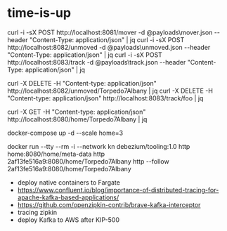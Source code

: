 # time-is-up

curl -i -sX POST http://localhost:8081/mover -d @payloads\mover.json --header "Content-Type: application/json" | jq
curl -i -sX POST http://localhost:8082/unmoved -d @payloads\unmoved.json --header "Content-Type: application/json" | jq
curl -i -sX POST http://localhost:8083/track -d @payloads\track.json --header "Content-Type: application/json" | jq

curl -X DELETE -H "Content-type: application/json" http://localhost:8082/unmoved/Torpedo7Albany | jq
curl -X DELETE -H "Content-type: application/json" http://localhost:8083/track/foo | jq

curl -X GET -H "Content-type: application/json" http://localhost:8080/home/Torpedo7Albany | jq

docker-compose up -d --scale home=3

docker run --tty --rm -i --network kn debezium/tooling:1.0
http home:8080/home/meta-data
http 2af13fe516a9:8080/home/Torpedo7Albany
http --follow 2af13fe516a9:8080/home/Torpedo7Albany

- deploy native containers to Fargate
- https://www.confluent.io/blog/importance-of-distributed-tracing-for-apache-kafka-based-applications/
- https://github.com/openzipkin-contrib/brave-kafka-interceptor
- tracing zipkin
- deploy Kafka to AWS after KIP-500
